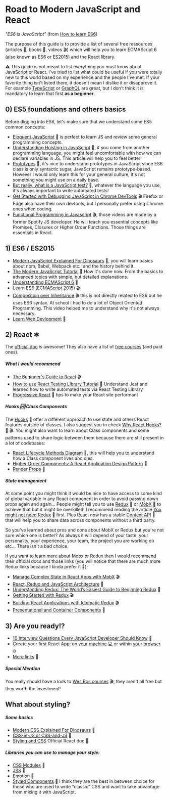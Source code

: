 # Road to Modern JavaScript and React

*"ES6 is JavaScript"* (from [How to learn ES6](https://medium.com/javascript-scene/how-to-learn-es6-47d9a1ac2620))

The purpose of this guide is to provide a list of several free ressources (articles :pencil:, books :book:, videos :clapper:) which will help you to learn ECMAScript 6 (also known as ES6 or ES2015) and the React library.  

:warning: This guide is not meant to list everything you must know about JavaScript or React. I've tried to list what could be useful if you were totally new to this world based on my experience and the people I've met. If your favorite thing isn't listed there, it doesn't mean I dislike it or disapprove it. For example [TypeScript](http://2ality.com/2018/04/type-notation-typescript.html) or [GraphQL](https://www.howtographql.com/) are great, but I don't think it is mandatory to learn that first **as a beginner**.

## 0) ES5 foundations and others basics
Before digging into ES6, let's make sure that we understand some ES5 common concepts:
- [Eloquent JavaScript](http://eloquentjavascript.net/) :book: is perfect to learn JS and review some general programming concepts.
- [Understanding Hoisting in JavaScript](https://scotch.io/tutorials/understanding-hoisting-in-javascript) :pencil:, if you come from another programming language, you might feel uncomfortable with how we can declare variables in JS. This article will help you to feel better!
- [Prototypes](https://developer.mozilla.org/en-US/docs/Web/JavaScript/Inheritance_and_the_prototype_chain) :pencil:, it's nice to understand prototypes in JavaScript since ES6 class is only syntactic sugar, JavaScript remains prototype-based. However I would only learn this for your general culture, it's not something you might use on a daily base.
- [But really, what is a JavaScript test?](https://www.javascriptjanuary.com/blog/but-really-what-is-a-javascript-test) :pencil:, whatever the language you use, it's always important to write automated tests!
- [Get Started with Debugging JavaScript in Chrome DevTools](https://developers.google.com/web/tools/chrome-devtools/javascript/) :clapper: Firefox or Edge also have their own devtools, but I personally prefer using Chrome ones when coding.
- [Functional Programming in Javascript](https://www.youtube.com/playlist?list=PL0zVEGEvSaeEd9hlmCXrk5yUyqUag-n84) :clapper:, those videos are made by a former Spotify JS developer. He will teach you essential concepts like Promises, Closures or Higher Order Functions. Those things are essentials in React.

## 1) ES6 / ES2015
- [Modern JavaScript Explained For Dinosaurs](https://medium.com/the-node-js-collection/modern-javascript-explained-for-dinosaurs-f695e9747b70) :pencil:, you will learn basics about npm, Babel, Webpack etc.. and the history behind it.
- [The Modern JavaScript Tutorial](https://javascript.info/) :pencil: How it's done now. From the basics to advanced topics with simple, but detailed explanations.
- [Understanding ECMAScript 6](https://leanpub.com/understandinges6/read) :book:
- [Learn ES6 (ECMAScript 2015)](https://egghead.io/courses/learn-es6-ecmascript-2015) :clapper:
- [Composition over Inheritance](https://www.youtube.com/watch?v=wfMtDGfHWpA) :clapper: this is not directly related to ES6 but he uses ES6 syntax. At school I had to do a lot of Object Oriented Programming. This video helped me to understand why it's not always necessary. 
- [Learn Web Devlopment](https://developer.mozilla.org/en-US/docs/Learn) :book:

## 2) React :atom_symbol:

The [official doc](https://reactjs.org/docs/getting-started.html) is awesome! They also have a list of [free courses](https://reactjs.org/community/courses.html) (and paid ones).

##### What I would recommend
- [The Beginner's Guide to React](https://egghead.io/courses/the-beginner-s-guide-to-react) :clapper:
- [How to use React Testing Library Tutorial](https://www.robinwieruch.de/react-testing-library) :pencil: Understand Jest and learned how to write automated tests via React Testing Library
- [Progressive React](https://houssein.me/progressive-react) :pencil: tips to make your React site performant

##### Hooks :vs: Class Components
The [Hooks](https://reactjs.org/docs/hooks-intro.html) :pencil: offer a different approach to use state and others React features outside of classes. I also suggest you to check [Why React Hooks?](https://ui.dev/why-react-hooks/) :pencil: :clapper:.
You might also want to learn about Class components and some patterns used to share logic between them because there are still present in a lot of codebases:
- [React Lifecycle Methods Diagram](http://projects.wojtekmaj.pl/react-lifecycle-methods-diagram/) :pencil:, this will help you to understand how a Class component lives and dies. 
- [Higher Order Components: A React Application Design Pattern](https://www.sitepoint.com/react-higher-order-components/) :pencil:
- [Render Props](https://reactjs.org/docs/render-props.html) :pencil:

##### State management
At some point you might think it would be nice to have access to some kind of global variable in any React component in order to avoid passing down props again and again... People might tell you to use [Redux](https://redux.js.org/) :pencil: or [MobX](https://mobx.js.org/) :pencil: to achieve that but it might be overkilled! I recommend reading the article [You might not need Redux](https://medium.com/@dan_abramov/you-might-not-need-redux-be46360cf367) :pencil: first. Plus React now has a stable [Context API](https://kentcdodds.com/blog/reacts-new-context-api) :pencil: that will help you to share data across components without a third party.  

So you've learned about pros and cons about MobX or Redux but you're not sure which one is better? As always it will depend of your taste, your personality, your experience, your team, the project you are working on etc... There isn't a bad choice.

If you want to learn more about Mobx or Redux then I would recommend their official docs and those links (you will notice that there are much more Redux links because I kinda prefer it :see_no_evil:):
- [Manage Complex State in React Apps with MobX](https://egghead.io/courses/manage-complex-state-in-react-apps-with-mobx) :clapper:
- [React, Redux and JavaScript Architecture](https://jrsinclair.com/articles/2018/react-redux-javascript-architecture/) :pencil:
- [Understanding Redux: The World’s Easiest Guide to Beginning Redux](https://medium.freecodecamp.org/understanding-redux-the-worlds-easiest-guide-to-beginning-redux-c695f45546f6) :pencil:
- [Getting Started with Redux](https://egghead.io/courses/getting-started-with-redux) :clapper:
- [Building React Applications with Idiomatic Redux](https://egghead.io/courses/building-react-applications-with-idiomatic-redux) :clapper:
- [Presentational and Container Components](https://medium.com/@dan_abramov/smart-and-dumb-components-7ca2f9a7c7d0) :pencil:

## 3) Are you ready!?
- [10 Interview Questions Every JavaScript Developer Should Know](https://medium.com/javascript-scene/10-interview-questions-every-javascript-developer-should-know-6fa6bdf5ad95) :pencil:
- Create your first React App: on [your machine](https://facebook.github.io/create-react-app/) :computer: or within [your browser](https://codesandbox.io/) :globe_with_meridians:
- [More links](https://github.com/markerikson/react-redux-links) :pencil:

##### Special Mention
You really should have a look to [Wes Bos courses](http://wesbos.com/courses/) :clapper:, they aren't all free but they worth the investment! 

## What about styling?
##### Some basics
- [Modern CSS Explained For Dinosaurs](https://medium.com/actualize-network/modern-css-explained-for-dinosaurs-5226febe3525) :pencil:
- [CSS-in-JS or CSS-and-JS](https://johnpolacek.github.io/css-in-js-or-css-and-js/) :pencil:
- [Styling and CSS](https://reactjs.org/docs/faq-styling.html) Official React doc :pencil:
##### Libraries you can use to manage your style:
- [CSS Modules](https://github.com/css-modules/css-modules) :pencil:
- [JSS](http://cssinjs.org/) :pencil:
- [Emotion](https://emotion.sh/) :pencil:
- [Styled Components](https://www.styled-components.com/) :pencil: I think they are the best in between choice for those who are used to write "classic" CSS and want to take advantage from mixing it with JavaScript.
